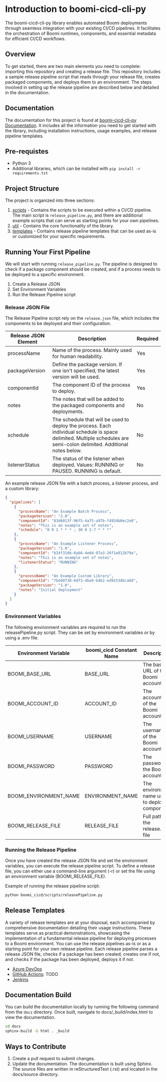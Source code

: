 # Introduction to boomi-cicd-cli-py

The boomi-cicd-cli-py library enables automated Boomi deployments through seamless integration with your existing CI/CD pipelines. It facilitates the orchestration of Boomi runtimes, components, and essential metadata for efficient CI/CD workflows.


## Overview

To get started, there are two main elements you need to complete: importing this repository and creating a release file. This repository includes a sample release pipeline script that reads through your release file, creates packaged components, and deploys them to an environment. The steps involved in setting up the release pipeline are described below and detailed in the documentation.


## Documentation

The documentation for this project is found at [boomi-cicd-cli-py Documentation](https://boomi-cicd-cli-py.s3.amazonaws.com/index.html).
It includes all the information you need to get started with the library, including installation instructions, usage examples, and release pipeline templates.


## Pre-requistes

* Python 3
* Additional libraries, which can be installed with `pip install -r requirements.txt`


## Project Structure

The project is organized into three sections:

1. [scripts](boomi_cicd/scripts) - Contains the scripts to be executed within a CI/CD pipeline. The main script is `release_pipeline.py`, and there are additional example scripts that can serve as starting points for your own pipelines.
2. [util](boomi_cicd/util) - Contains the core functionality of the library.
3. [templates](boomi_cicd/templates) - Contains release pipeline templates that can be used as-is or customized for your specific requirements.


## Running Your First Pipeline

We will start with running `release_pipeline.py`.
The pipeline is designed
to check if a package component should be created, and if a process needs to be deployed to a specific environment. 

1. Create a Release JSON
2. Set Environment Variables
3. Run the Release Pipeline script


### Release JSON File

The Release Pipeline script rely on the `release.json` file, which includes the components to be deployed and their configuration.

| Release JSON Element | Description                                                                                                                                                             | Required |
|----------------------|-------------------------------------------------------------------------------------------------------------------------------------------------------------------------|----------|
| processName          | Name of the process. Mainly used for human readability.                                                                                                                 | Yes      |
| packageVersion       | Define the package version. If one isn't specified, the latest version will be used.                                                                                    | Yes      | 
| componentId          | The component ID of the process to deploy.                                                                                                                              | Yes      |
| notes                | The notes that will be added to the packaged components and deployments.                                                                                                | No       |
| schedule             | The schedule that will be used to deploy the process. Each individual schedule is space delimited. Multiple schedules are semi-colon delimited. Additional notes below. | No       |
| listenerStatus       | The status of the listener when deployed. Values: RUNNING or PAUSED. RUNNING is default.                                                                                | No       |

An example release JSON file with a batch process, a listener process, and a custom library:

```json
{
  "pipelines": [
    {
      "processName": "An Example Batch Process",
      "packageVersion": "2.0",
      "componentId": "83d6013f-96f5-4a75-a97b-f4934b0ec2e8",
      "notes": "This is an example set of notes",
      "schedule": "0 0 1 * * * ; 30 0 2-7 * * *"
    },
    {
      "processName": "An Example Listener Process",
      "packageVersion": "1.0",
      "componentId": "b24f310b-6a66-4e0d-97a3-26f1e812b79a",
      "notes": "This is an example set of notes",
      "listenerStatus": "RUNNING"
    },
    {
      "processName": "An Example Custom Library",
      "componentId": "7bd40730-6df3-4ba9-b4b2-ed9153dbca6d",
      "packageVersion": "1.0",
      "notes": "Initial deployment"
    }
  ]
}
```


### Environment Variables

The following environment variables are required to run the releasePipeline.py script. They can be set by environment
variables or by using a .env file. 

| Environment Variable   | boomi_cicd Constant Name | Description                                       | Required   |  
|------------------------|----------------------|---------------------------------------------------|------------|
| BOOMI_BASE_URL         | BASE_URL             | The base URL of the Boomi account                 | Yes        |
| BOOMI_ACCOUNT_ID       | ACCOUNT_ID           | The account ID of the Boomi account               | Yes        |
| BOOMI_USERNAME         | USERNAME             | The username of the Boomi account                 | Yes        |
| BOOMI_PASSWORD         | PASSWORD             | The password of the Boomi account                 | Yes        |
| BOOMI_ENVIRONMENT_NAME | ENVIRONMENT_NAME     | The environment name used to deploy to components | Yes        |
| BOOMI_RELEASE_FILE     | RELEASE_FILE         | Full path of the release.json file                | Yes        |


### Running the Release Pipeline

Once you have created the release JSON file and set the environment variables,
you can execute the release pipeline script. To define a release file, you can either use a command-line argument (-r) or set the file using an environment variable
(BOOMI_RELEASE_FILE).

Example of running the release pipeline script:
```bash
python boomi_cicd/scripts/releasePipeline.py
```


## Release Templates

A variety of release templates are at your disposal, each accompanied by comprehensive documentation detailing their usage instructions. These templates serve as practical demonstrations, showcasing the implementation of a fundamental release pipeline for deploying processes to a Boomi environment. You can use the release pipelines as-is or as a starting point for your own release pipeline. Each release pipeline parses a release JSON file, checks if a package has been created, creates one if not, and checks if the package has been deployed, deploys it if not.

* [Azure DevOps](https://boomi-cicd-cli-py.s3.amazonaws.com/pipelines/azure-devops.html)
* [GitHub Actions](https://boomi-cicd-cli-py.s3.amazonaws.com/pipelines/github-actions.html): TODO
* [Jenkins](https://boomi-cicd-cli-py.s3.amazonaws.com/pipelines/jenkins.html)


## Documentation Build

You can build the documentation locally by running the following command from the `docs` directory. Once built, navigate to docs/_build/index.html to view the documentation.

```bash
cd docs
sphinx-build -b html . _build 
```


## Ways to Contribute

1. Create a pull request to submit changes.
2. Update the documentation. The documentation is built using Sphinx. The source files are written in reStructuredText (.rst) and located in the docs/source directory.
